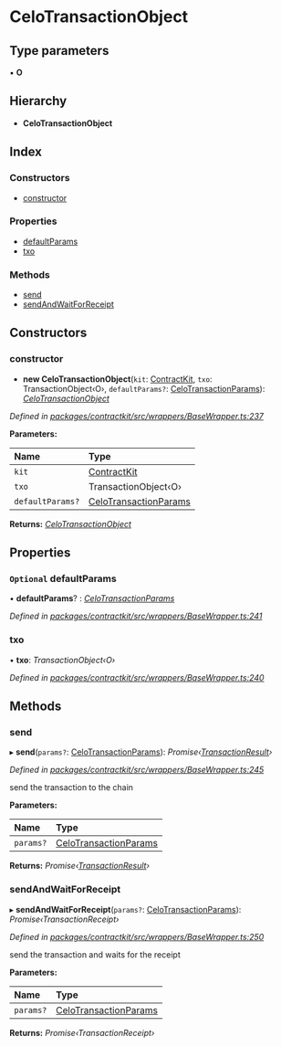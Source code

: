 # CeloTransactionObject

## Type parameters

▪ **O**

## Hierarchy

* **CeloTransactionObject**

## Index

### Constructors

* [constructor](../classes/_wrappers_basewrapper_.celotransactionobject.md#constructor)

### Properties

* [defaultParams](../classes/_wrappers_basewrapper_.celotransactionobject.md#optional-defaultparams)
* [txo](../classes/_wrappers_basewrapper_.celotransactionobject.md#txo)

### Methods

* [send](../classes/_wrappers_basewrapper_.celotransactionobject.md#send)
* [sendAndWaitForReceipt](../classes/_wrappers_basewrapper_.celotransactionobject.md#sendandwaitforreceipt)

## Constructors

### constructor

+ **new CeloTransactionObject**\(`kit`: [ContractKit](../classes/_kit_.contractkit.md), `txo`: TransactionObject‹O›, `defaultParams?`: [CeloTransactionParams](_wrappers_basewrapper_.md#celotransactionparams)\): [_CeloTransactionObject_](../classes/_wrappers_basewrapper_.celotransactionobject.md)

_Defined in_ [_packages/contractkit/src/wrappers/BaseWrapper.ts:237_](https://github.com/celo-org/celo-monorepo/blob/master/packages/contractkit/src/wrappers/BaseWrapper.ts#L237)

**Parameters:**

| Name | Type |
| :--- | :--- |
| `kit` | [ContractKit](../classes/_kit_.contractkit.md) |
| `txo` | TransactionObject‹O› |
| `defaultParams?` | [CeloTransactionParams](_wrappers_basewrapper_.md#celotransactionparams) |

**Returns:** [_CeloTransactionObject_](../classes/_wrappers_basewrapper_.celotransactionobject.md)

## Properties

### `Optional` defaultParams

• **defaultParams**? : [_CeloTransactionParams_](_wrappers_basewrapper_.md#celotransactionparams)

_Defined in_ [_packages/contractkit/src/wrappers/BaseWrapper.ts:241_](https://github.com/celo-org/celo-monorepo/blob/master/packages/contractkit/src/wrappers/BaseWrapper.ts#L241)

### txo

• **txo**: _TransactionObject‹O›_

_Defined in_ [_packages/contractkit/src/wrappers/BaseWrapper.ts:240_](https://github.com/celo-org/celo-monorepo/blob/master/packages/contractkit/src/wrappers/BaseWrapper.ts#L240)

## Methods

### send

▸ **send**\(`params?`: [CeloTransactionParams](_wrappers_basewrapper_.md#celotransactionparams)\): _Promise‹_[_TransactionResult_](../classes/_utils_tx_result_.transactionresult.md)_›_

_Defined in_ [_packages/contractkit/src/wrappers/BaseWrapper.ts:245_](https://github.com/celo-org/celo-monorepo/blob/master/packages/contractkit/src/wrappers/BaseWrapper.ts#L245)

send the transaction to the chain

**Parameters:**

| Name | Type |
| :--- | :--- |
| `params?` | [CeloTransactionParams](_wrappers_basewrapper_.md#celotransactionparams) |

**Returns:** _Promise‹_[_TransactionResult_](../classes/_utils_tx_result_.transactionresult.md)_›_

### sendAndWaitForReceipt

▸ **sendAndWaitForReceipt**\(`params?`: [CeloTransactionParams](_wrappers_basewrapper_.md#celotransactionparams)\): _Promise‹TransactionReceipt›_

_Defined in_ [_packages/contractkit/src/wrappers/BaseWrapper.ts:250_](https://github.com/celo-org/celo-monorepo/blob/master/packages/contractkit/src/wrappers/BaseWrapper.ts#L250)

send the transaction and waits for the receipt

**Parameters:**

| Name | Type |
| :--- | :--- |
| `params?` | [CeloTransactionParams](_wrappers_basewrapper_.md#celotransactionparams) |

**Returns:** _Promise‹TransactionReceipt›_

